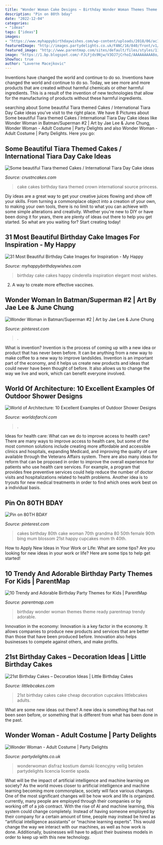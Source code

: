 ```yaml
---
title: "Wonder Woman Cake Designs ~ Birthday Wonder Woman Themes Theme Ready Parentmap Trendy Adorable"
description: "Pin on 80th bday"
date: "2022-12-04"
categories:
- "ideas"
tags: ["ideas"]
images:
- "https://www.myhappybirthdaywishes.com/wp-content/uploads/2018/06/ac1fc7e2be8a76031fdca7d0eb463ff1.jpg"
featuredImage: "http://images.partydelights.co.uk/FANC/16/840/front/v1/flxm/3.jpg"
featured_image: "http://www.parentmap.com/sites/default/files/styles/1180x660_scaled_cropped/public/2017-10/wonder-woman-1_preview_0.jpg?itok=-iOOcoca"
image: "https://1.bp.blogspot.com/-FJLFjds9Njw/V3OJ7jCrhoI/AAAAAAAAA8o/IF_EOSB_KnAu2s5sR-HbH3VjQ1zmv0YIwCKgB/s1600/8.jpg"
ShowToc: true
author: "Laverne Macejkovic"
---
```



Inventions have changed the world and continue to do so.
Inventions have changed the world and continue to do so. Today, we see more and more products that are created without harmful chemicals or other harmful ingredients. This is a result of the invention of new technologies that allow for the manufacturing of products without these harmful ingredients.

	

		
searching about Some beautiful Tiara themed Cakes / International Tiara Day Cake ideas you've visit to the right place. We have 8 Pictures about Some beautiful Tiara themed Cakes / International Tiara Day Cake ideas like Wonder Woman in Batman/Superman #2 | Art by Jae Lee &amp; June Chung, Wonder Woman - Adult Costume | Party Delights and also Wonder Woman - Adult Costume | Party Delights. Here you go:
		
    
## Some Beautiful Tiara Themed Cakes / International Tiara Day Cake Ideas

<img loading=lazy src="https://www.crustncakes.com/blog/wp-content/uploads/2020/05/2a9097efad54126bed53f4e92211f0ce.jpg" onerror="this.onerror=null;this.src='https://tse3.mm.bing.net/th?id=OIP.EuiCj57jWo1texp7oza3cAHaKX&amp;pid=15.1';" alt="Some beautiful Tiara themed Cakes / International Tiara Day Cake ideas">

_Source: crustncakes.com_

>cake cakes birthday tiara themed crown international source princess. 

	

Diy ideas are a great way to get your creative juices flowing and show off your skills. From turning a commonplace object into a creation of your own, to making your own tools, there is no limit to what you can achieve with some simple alterations and creativity. Whether you're new to DIY or have been doing it for years, there are plenty of ideas out there to help you get started. So what are you waiting for? Start creating today!

    
## 31 Most Beautiful Birthday Cake Images For Inspiration - My Happy

<img loading=lazy src="https://www.myhappybirthdaywishes.com/wp-content/uploads/2018/06/ac1fc7e2be8a76031fdca7d0eb463ff1.jpg" onerror="this.onerror=null;this.src='https://tse4.mm.bing.net/th?id=OIP.-Vb4MFWRuC6FYJMh0WMsiAAAAA&amp;pid=15.1';" alt="31 Most Beautiful Birthday Cake Images for Inspiration - My Happy">

_Source: myhappybirthdaywishes.com_

>birthday cake cakes happy cinderella inspiration elegant most wishes. 

	

2. A way to create more effective vaccines.

    
## Wonder Woman In Batman/Superman #2 | Art By Jae Lee &amp; June Chung

<img loading=lazy src="https://i.pinimg.com/736x/3c/0f/38/3c0f38fe4f78c0bf326a5572a4222e36.jpg" onerror="this.onerror=null;this.src='https://tse3.mm.bing.net/th?id=OIP.585fRVfvEHZJrROwwO2yEgHaLn&amp;pid=15.1';" alt="Wonder Woman in Batman/Superman #2 | Art by Jae Lee &amp; June Chung">

_Source: pinterest.com_

>. 

	

What is invention?
Invention is the process of coming up with a new idea or product that has never been before. It can be anything from a new way to make coffee to a new way to improve landslides. 
Invention is an important part of the economy, and it helps us create new products and ideas that could never have been thought of before. It also allows us to change the way we live and work, which can benefit everyone involved.

    
## World Of Architecture: 10 Excellent Examples Of Outdoor Shower Designs

<img loading=lazy src="https://1.bp.blogspot.com/-FJLFjds9Njw/V3OJ7jCrhoI/AAAAAAAAA8o/IF_EOSB_KnAu2s5sR-HbH3VjQ1zmv0YIwCKgB/s1600/8.jpg" onerror="this.onerror=null;this.src='https://tse1.mm.bing.net/th?id=OIP.q6MCpg2RlF6KWoDGPHRsXwHaLH&amp;pid=15.1';" alt="World of Architecture: 10 Excellent Examples of Outdoor Shower Designs">

_Source: worldofarchi.com_

>. 

	

Ideas for health care: What can we do to improve access to health care?
There are many ways to improve access to health care, but some of the most common solutions include creating more affordable and accessible clinics and hospitals, expanding Medicaid, and improving the quality of care available through the Veterans Affairs system. There are also many ideas for reform that can be proposed in order to improve the overall experience for patients who use health care services. For example, a program that provides free preventive services could help reduce the number of doctor visits and hospitalizations related to health problems. Another idea is to tryouts for new medical treatments in order to find which ones work best on a individual basis.

    
## Pin On 80TH BDAY

<img loading=lazy src="https://i.pinimg.com/736x/db/bd/00/dbbd005ef913f0688229a8ad42d4e186--th-birthday-cakes-for-women-woman-birthday-cakes.jpg" onerror="this.onerror=null;this.src='https://tse3.mm.bing.net/th?id=OIP.hVuG4e4zIlWoQ9zFDjIMBAHaLL&amp;pid=15.1';" alt="Pin on 80TH BDAY">

_Source: pinterest.com_

>cakes birthday 80th cake woman 70th grandma 80 50th female 90th bing mum blossom 21st happy cupcakes mom th 40th. 

	

How to Apply New Ideas in Your Work or Life: What are some tips?
Are you looking for new ideas in your work or life? Here are some tips to help get started!

    
## 10 Trendy And Adorable Birthday Party Themes For Kids | ParentMap

<img loading=lazy src="http://www.parentmap.com/sites/default/files/styles/1180x660_scaled_cropped/public/2017-10/wonder-woman-1_preview_0.jpg?itok=-iOOcoca" onerror="this.onerror=null;this.src='https://tse3.mm.bing.net/th?id=OIP.1TBRiBmEcEDpA3Gvw_beNAHaEJ&amp;pid=15.1';" alt="10 Trendy and Adorable Birthday Party Themes for Kids | ParentMap">

_Source: parentmap.com_

>birthday wonder woman themes theme ready parentmap trendy adorable. 

	

Innovation in the economy:
Innovation is a key factor in the economy. It allows companies to produce new products and services that are better than those that have been produced before. Innovation also helps businesses to compete against others, and make profits.

    
## 21st Birthday Cakes – Decoration Ideas | Little Birthday Cakes

<img loading=lazy src="https://www.littlebcakes.com/wp-content/uploads/2014/02/21st-Birthday-Cake-Images.jpg" onerror="this.onerror=null;this.src='https://tse1.mm.bing.net/th?id=OIP.-AMWZX2gyPz_UG0hgZ_LWwHaJ4&amp;pid=15.1';" alt="21st Birthday Cakes – Decoration Ideas | Little Birthday Cakes">

_Source: littlebcakes.com_

>21st birthday cakes cake cheap decoration cupcakes littlebcakes adults. 

	

What are some new ideas out there?
A new idea is something that has not been seen before, or something that is different from what has been done in the past.

    
## Wonder Woman - Adult Costume | Party Delights

<img loading=lazy src="http://images.partydelights.co.uk/FANC/16/840/front/v1/flxm/3.jpg" onerror="this.onerror=null;this.src='https://tse2.mm.bing.net/th?id=OIP.PRu2A8BkCNhrnsYQ5FHPnwHaJ3&amp;pid=15.1';" alt="Wonder Woman - Adult Costume | Party Delights">

_Source: partydelights.co.uk_

>wonderwoman disfraz kostium damski licencyjny veilig betalen partydelights licencia licentie spada. 

	

What will be the impact of artificial intelligence and machine learning on society?
As the world moves closer to artificial intelligence and machine learning becoming more commonplace, society will face various changes. One of the most significant changes will be how work and life is organized. currently, many people are employed through their companies or by working off of a job contract. With the rise of AI and machine learning, this system could change completely. Instead of having someone employed by their company for a certain amount of time, people may instead be hired as “artificial intelligence assistants” or “machine learning experts”. This would change the way we interact with our machines, as well as how work is done. Additionally, businesses will have to adjust their business models in order to keep up with this new technology.

